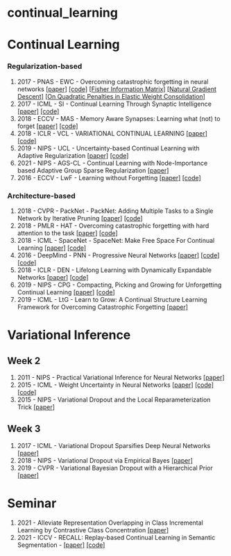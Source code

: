 # continual_learning

# Continual Learning

### Regularization-based

1. 2017 - PNAS - EWC - Overcoming catastrophic forgetting in neural networks [[paper]](https://arxiv.org/abs/1612.00796) [[code]](https://github.com/ariseff/overcoming-catastrophic) [[Fisher Information Matrix]](https://agustinus.kristia.de/techblog/2018/03/11/fisher-information/?fbclid=IwAR3VzgUoO2nUXh9KZi39ScHg0HWOyIJ3Ml-5jtnN11YWXXewdclbwisHlQw) [[Natural Gradient Descent]](https://agustinus.kristia.de/techblog/2018/03/14/natural-gradient/) [[On Quadratic Penalties in Elastic Weight Consolidation]](https://arxiv.org/abs/1712.03847)
2. 2017 - ICML - SI - Continual Learning Through Synaptic Intelligence [[paper]](https://arxiv.org/abs/1703.04200) [[code]](https://github.com/ganguli-lab/pathint)
3. 2018 - ECCV - MAS - Memory Aware Synapses: Learning what (not) to forget [[paper]](https://arxiv.org/abs/1711.09601) [[code]](https://github.com/wannabeOG/MAS-PyTorch)
4. 2018 - ICLR - VCL - VARIATIONAL CONTINUAL LEARNING [[paper]](https://arxiv.org/abs/1710.10628) [[code]](https://github.com/nvcuong/variational-continual-learning)
5. 2019 - NIPS - UCL - Uncertainty-based Continual Learning with Adaptive Regularization [[paper]](https://arxiv.org/abs/1905.11614) [[code]](https://github.com/csm9493/UCL)
6. 2021 - NIPS - AGS-CL - Continual Learning with Node-Importance based Adaptive Group Sparse Regularization [[paper]](https://arxiv.org/abs/2003.13726)
7. 2016 - ECCV - LwF - Learning without Forgetting [[paper]](https://arxiv.org/abs/1606.09282) [[code]](https://github.com/ngailapdi/LWF)

### Architecture-based

1. 2018 - CVPR - PackNet - PackNet: Adding Multiple Tasks to a Single Network by Iterative Pruning [[paper]](https://arxiv.org/abs/1711.05769) [[code]](https://github.com/arunmallya/packnet)
2. 2018 - PMLR - HAT - Overcoming catastrophic forgetting with hard attention to the task [[paper]](https://arxiv.org/abs/1801.01423) [[code]](https://github.com/joansj/hat)
3. 2018 - ICML - SpaceNet - SpaceNet: Make Free Space For Continual Learning [[paper]](https://arxiv.org/abs/1801.01423) [[code]](https://github.com/GhadaSokar/SpaceNet)
4. 2016 - DeepMind - PNN - Progressive Neural Networks [[paper]](https://arxiv.org/abs/1606.04671) [[code]](https://github.com/hengdashi/pnn) [[code]](https://github.com/sumanvid97/progressive_nets_for_multitask_rl)
5. 2018 - ICLR - DEN - Lifelong Learning with Dynamically Expandable Networks [[paper]](https://arxiv.org/abs/1708.01547) [[code]](https://github.com/jaehong31/DEN)
6. 2019 - NIPS - CPG - Compacting, Picking and Growing for Unforgetting Continual Learning [[paper]](https://arxiv.org/abs/1910.06562) [[code]](https://github.com/ivclab/CPG)
7. 2019 - ICML - LtG - Learn to Grow: A Continual Structure Learning Framework for Overcoming Catastrophic Forgetting [[paper]](https://arxiv.org/abs/1904.00310) 

# Variational Inference

## Week 2
1. 2011 - NIPS - Practical Variational Inference for Neural Networks [[paper]](https://papers.nips.cc/paper/2011/hash/7eb3c8be3d411e8ebfab08eba5f49632-Abstract.html)
2. 2015 - ICML - Weight Uncertainty in Neural Networks [[paper]](https://arxiv.org/abs/1505.05424) [[code]](https://github.com/saxena-mayur/Weight-Uncertainty-in-Neural-Networks) [[code]](https://github.com/nitarshan/bayes-by-backprop/blob/master/Weight%20Uncertainty%20in%20Neural%20Networks.ipynb)
3. 2015 - NIPS - Variational Dropout and the Local Reparameterization Trick [[paper]](https://arxiv.org/abs/1506.02557) 

## Week 3
1. 2017 - ICML - Variational Dropout Sparsifies Deep Neural Networks [[paper]](https://arxiv.org/abs/1701.05369)
2. 2018 - NIPS - Variational Dropout via Empirical Bayes [[paper]](https://arxiv.org/abs/1811.00596)
3. 2019 - CVPR - Variational Bayesian Dropout with a Hierarchical Prior [[paper]](https://arxiv.org/abs/1811.07533)


# Seminar

1. 2021 - Alleviate Representation Overlapping in Class Incremental Learning by Contrastive Class Concentration [[paper]](https://arxiv.org/abs/2107.12308) 
2. 2021 - ICCV - RECALL: Replay-based Continual Learning in Semantic Segmentation - [[paper]](https://arxiv.org/abs/2108.03673) [[code]](https://github.com/lttm/recall)


